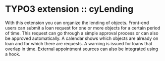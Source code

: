 # TYPO3 extension :: cyLending

With this extension you can organize the lending of objects. Front-end users can submit a loan request for one or more objects for a certain period of time. This request can go through a simple approval process or can also be approved automatically. A calendar shows which objects are already on loan and for which there are requests.
A warning is issued for loans that overlap in time. External appointment sources can also be integrated using a hook. 
